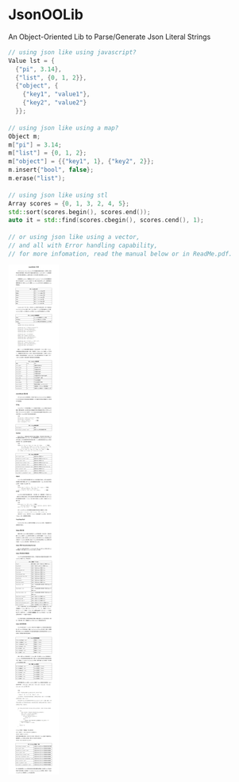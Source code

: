 # JsonOOLib
An Object-Oriented Lib to Parse/Generate Json Literal Strings
```cpp
// using json like using javascript?
Value lst = {
  {"pi", 3.14},
  {"list", {0, 1, 2}},
  {"object", {
    {"key1", "value1"},
    {"key2", "value2"}
  }};
  
// using json like using a map?
Object m;
m["pi"] = 3.14;
m["list"] = {0, 1, 2};
m["object"] = {{"key1", 1}, {"key2", 2}};
m.insert{"bool", false};
m.erase("list");

// using json like using stl
Array scores = {0, 1, 3, 2, 4, 5};
std::sort(scores.begin(), scores.end());
auto it = std::find(scores.cbegin(), scores.cend(), 1);

// or using json like using a vector,
// and all with Error handling capability,
// for more infomation, read the manual below or in ReadMe.pdf.

```

![Image](https://github.com/apreak/JsonOOLib/blob/master/README.jpg)

